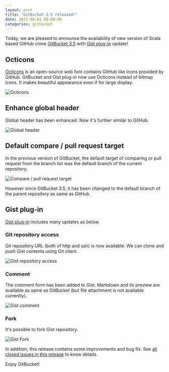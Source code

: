```yaml
---
layout: post
title: "GitBucket 3.5 released!"
date: 2015-08-01 00:00:00
categories: gitbucket
---
```


Today, we are pleased to announce the availability of new version of Scala based GitHub clone [GitBucket 3.5](https://github.com/gitbucket/gitbucket/releases/tag/3.5) with [Gist plug-in](https://github.com/gitbucket/gitbucket-gist-plugin) update!

## Octicons

[Octicons](https://octicons.github.com/) is an open-source web font contains GitHub like icons provided by GitHub. GitBucket and Gist plug-in now use Octicons instead of bitmap icons. It makes beautiful appearance even if for large display.

![Octicons]({{site.baseurl}}/images/gitbucket-3.5/gitbucket_octicons.png)

## Enhance global header

Global header has been enhanced. Now it's further similar to GitHub.

![Global header]({{site.baseurl}}/images/gitbucket-3.5/gitbucket_header.png)

## Default compare / pull request target

In the previous version of GitBucket, the default target of comparing or pull request from the branch list was the default branch of the current repository.

![Compare / pull request target]({{site.baseurl}}/images/gitbucket-3.5/gitbucket_compare_target.png)

However since GitBucket 3.5, it has been changed to the default branch of the parent repository as same as GitHub.

## Gist plug-in

[Gist plug-in](https://github.com/gitbucket/gitbucket-gist-plugin) includes many updates as below.

### Git repository access

Git repository URL (both of http and ssh) is now available. We can clone and push Gist contents using Git client.

![Gist repository access]({{site.baseurl}}/images/gitbucket-3.5/gist_git_repository.png)

### Comment

The comment form has been added to Gist. Markdown and its preview are available as same as GitBucket (but file attachment is not available currently).

![Gist comment]({{site.baseurl}}/images/gitbucket-3.5/gist_comment.png)

### Fork

It's possible to fork Gist repository.

![Gist Fork]({{site.baseurl}}/images/gitbucket-3.5/gist_fork.png)

In addition, this release contains some improvements and bug fix. See [all closed issues in this release](https://github.com/gitbucket/gitbucket/issues?q=is%3Aclosed+milestone%3A3.5) to know details.

Enjoy GitBucket!
